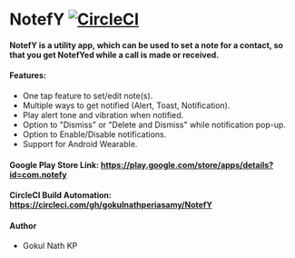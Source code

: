 # NotefY [![CircleCI](https://circleci.com/gh/gokulnathperiasamy/NotefY-Android/tree/master.svg?style=shield)](https://circleci.com/gh/gokulnathperiasamy/NotefY-Android/tree/master)

#### NotefY is a utility app, which can be used to set a note for a contact, so that you get NotefYed while a call is made or received.

#### Features:

- One tap feature to set/edit note(s).
- Multiple ways to get notified (Alert, Toast, Notification).
- Play alert tone and vibration when notified.
- Option to "Dismiss" or "Delete and Dismiss" while notification pop-up.
- Option to Enable/Disable notifications.
- Support for Android Wearable.

#### Google Play Store Link: https://play.google.com/store/apps/details?id=com.notefy

#### CircleCI Build Automation: https://circleci.com/gh/gokulnathperiasamy/NotefY

#### Author

- Gokul Nath KP
